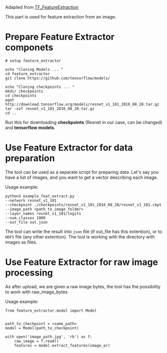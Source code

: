 Adapted from [TF_FeatureExtraction](https://github.com/tomrunia/TF_FeatureExtraction)

This part is used for feature extraction from an image.

# Prepare Feature Extractor componets

```
# setup feature_extractor

echo "Cloning Models ... "
cd feature_extractor
git clone https://github.com/tensorflow/models/

echo "Cloning checkpoints ... "
mkdir checkpoints
cd checkpoints
wget http://download.tensorflow.org/models/resnet_v1_101_2016_08_28.tar.gz
tar -xzf resnet_v1_101_2016_08_28.tar.gz
cd ..
```

Run this for downloading **checkpoints** (Resnet in our case, can be changed) and **tensorflow models**.

# Use Feature Extractor for data preparation

The tool can be used as a separate script for preparing data. Let's say you have a list of images, and you want to get a vector describing each image. 

Usage example:
```
python3 example_feat_extract.py 
--network resnet_v1_101 
--checkpoint ./checkpoints/resnet_v1_101_2016_08_28/resnet_v1_101.ckpt 
--image_path <path_to_image_folder> 
--layer_names resnet_v1_101/logits 
--num_classes 1000 
--out_file out.json
```

The tool can write the result into `json` file (if out_file has this extention), or to `HDF5` file (any other extention).
The tool is working with the directory with images as files. 

# Use Feature Extractor for raw image processing

As after upload, we are given a raw image bytes, the tool has the possibility to work with raw_image_bytes 

Usage example:
```
from feature_extractor.model import Model


path_to_checkpoint = <some_path>
model = Model(path_to_checkpoint)

with open('image_path.jpg', 'rb') as f:
    raw_image = f.read()
    features = model.extract_features(image_ar)
```
